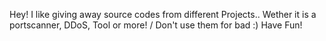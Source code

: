 Hey! I like giving away source codes from different Projects..
Wether it is a portscanner, DDoS, Tool or more! / Don't use them for bad :)
Have Fun!
